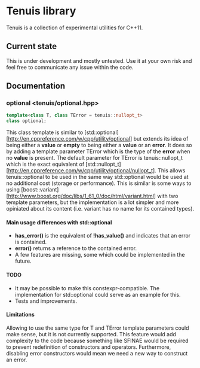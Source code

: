 # Tenuis library
Tenuis is a collection of experimental utilities for C++11.

## Current state
This is under development and mostly untested. Use it at your own risk and feel free to communicate any issue within the code.


## Documentation

### optional <tenuis/optional.hpp>
```cpp
template<class T, class TError = tenuis::nullopt_t>
class optional;
```
This class template is similar to [std::optional][http://en.cppreference.com/w/cpp/utility/optional] but extends its idea of being either a **value** or **empty** to being either a **value** or an **error**. It does so by adding a template parameter TError which is the type of the **error** when no **value** is present.
The default parameter for TError is tenuis::nullopt_t which is the exact equivalent of [std::nullopt_t][http://en.cppreference.com/w/cpp/utility/optional/nullopt_t]. This allows tenuis::optional<T> to be used in the same way std::optional<T> would be used at no additional cost (storage or performance).
This is similar is some ways to using [boost::variant][http://www.boost.org/doc/libs/1_61_0/doc/html/variant.html] with two template parameters, but the implementation is a lot simpler and more opiniated about its content (i.e. variant has no name for its contained types).

#### Main usage differences with std::optional
 * **has_error()** is the equivalent of **!has_value()** and indicates that an error is contained.
 * **error()** returns a reference to the contained error.
 * A few features are missing, some which could be implemented in the future.

#### TODO
 * It may be possible to make this constexpr-compatible. The implementation for std::optional could serve as an example for this.
 * Tests and improvements.
 
#### Limitations
Allowing to use the same type for T and TError template parameters could make sense, but it is not currently supported. This feature would add complexity to the code because something like SFINAE would be required to prevent redefinition of constructors and operators. Furthermore, disabling error constructors would mean we need a new way to construct an error.
